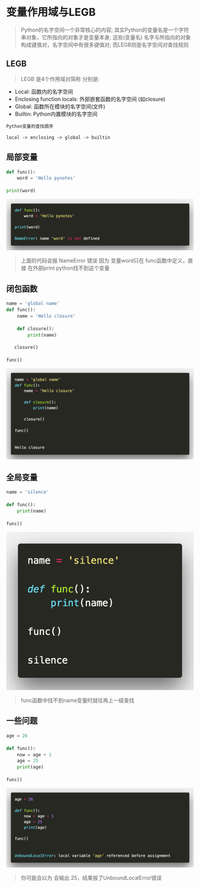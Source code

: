 # 变量作用域与LEGB

> Python的名字空间一个非常核心的内容;
> 其实Python的变量名是一个字符串对象，它所指向的对象才是变量本身;
> 这些(变量名) 名字与所指向的对象构成键值对，名字空间中有很多键值对;
> 而LEGB则是名字空间对查找规则

## LEGB

> LEGB 是4个作用域对简称 分别是:

- Local: 函数内的名字空间
- Enclosing function locals: 外部嵌套函数的名字空间 (如closure)
- Global: 函数所在模块的名字空间(文件)
- Builtin: Python内置模块的名字空间

`Python变量的查找顺序`

```
local -> enclosing -> global -> builtin
```


## 局部变量

```python
def func():
    word = 'Hello pynotes'

print(word)
```

![](./_image/2017-05-05/code-2.png)

> 上面的代码会报 NameError 错误
>  因为 变量word只在 func函数中定义，直接 在外部print python找不到这个变量


## 闭包函数
```python
name = 'global name'
def func():
    name = 'Hello closure'

    def closure():
        print(name)

   closure()

func()
```
![](./_image/2017-05-05/code-3.png)


## 全局变量

```python
name = 'silence'

def func():
    print(name)

func()
```

![](./_image/2017-05-05/code.png?r=68)

>  func函数中找不到name变量时就往再上一级查找


## 一些问题


```python
age = 26

def func():
    now = age + 1
    age = 25
    print(age)

func()
```

![](./_image/2017-05-05/code-4.png)

>  你可能会以为 会输出 25，结果报了UnboundLocalError错误


